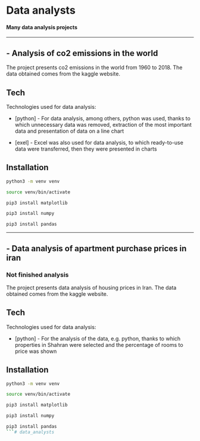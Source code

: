 # Data analysts
#### Many data analysis projects
___
## - Analysis of co2 emissions in the world

The project presents co2 emissions in the world from 1960 to 2018.
The data obtained comes from the kaggle website.

## Tech

Technologies used for data analysis:

- [python] - For data analysis, among others, python was used, thanks to which unnecessary data was removed,    extraction of the most important data and presentation of data on a line chart

- [exel] - Excel was also used for data analysis, to which ready-to-use data were transferred, then they were presented in charts

## Installation

```bash
python3 -m venv venv

source venv/bin/activate

pip3 install matplotlib

pip3 install numpy

pip3 install pandas
```
---
## - Data analysis of apartment purchase prices in iran

### Not finished analysis

The project presents data analysis of housing prices in Iran.
The data obtained comes from the kaggle website.

## Tech

Technologies used for data analysis:

- [python] - For the analysis of the data, e.g. python, thanks to which properties in Shahran were selected and the percentage of rooms to price was shown

## Installation

```bash
python3 -m venv venv

source venv/bin/activate

pip3 install matplotlib

pip3 install numpy

pip3 install pandas
```# data_analysts
